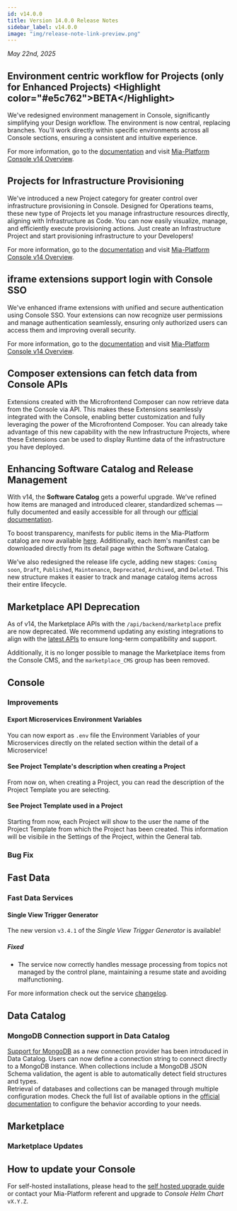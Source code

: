 ```yaml
---
id: v14.0.0
title: Version 14.0.0 Release Notes
sidebar_label: v14.0.0
image: "img/release-note-link-preview.png"
---
```


_May 22nd, 2025_

## Environment centric workflow for Projects (only for Enhanced Projects) &lt;Highlight color="#e5c762">BETA&lt;/Highlight>

We've redesigned environment management in Console, significantly simplifying your Design workflow. The environment is now central, replacing branches. You'll work directly within specific environments across all Console sections, ensuring a consistent and intuitive experience.

For more information, go to the [documentation](/) and visit [Mia-Platform Console v14 Overview](/).

## Projects for Infrastructure Provisioning

We've introduced a new Project category for greater control over infrastructure provisioning in Console. Designed for Operations teams, these new type of Projects let you manage infrastructure resources directly, aligning with Infrastructure as Code. You can now easily visualize, manage, and efficiently execute provisioning actions.
Just create an Infrastructure Project and start provisioning infrastructure to your Developers!

For more information, go to the [documentation](/) and visit [Mia-Platform Console v14 Overview](/).

## iframe extensions support login with Console SSO

We've enhanced iframe extensions with unified and secure authentication using Console SSO. Your extensions can now recognize user permissions and manage authentication seamlessly, ensuring only authorized users can access them and improving overall security.

For more information, go to the [documentation](/) and visit [Mia-Platform Console v14 Overview](/).

## Composer extensions can fetch data from Console APIs

Extensions created with the Microfrontend Composer can now retrieve data from the Console via API.
This makes these Extensions seamlessly integrated with the Console, enabling better customization and fully leveraging the power of the Microfrontend Composer.
You can already take advantage of this new capability with the new Infrastructure Projects, where these Extensions can be used to display Runtime data of the infrastructure you have deployed.

## Enhancing Software Catalog and Release Management

With v14, the **Software Catalog** gets a powerful upgrade. We’ve refined how items are managed and introduced clearer, standardized schemas — fully documented and easily accessible for all through our [official documentation](...).

To boost transparency, manifests for public items in the Mia-Platform catalog are now available [here](https://github.com/mia-platform-marketplace/public-catalog).
Additionally, each item's manifest can be downloaded directly from its detail page within the Software Catalog.

We’ve also redesigned the release life cycle, adding new stages: `Coming soon`, `Draft`, `Published`, `Maintenance`, `Deprecated`, `Archived`, and `Deleted`. This new structure makes it easier to track and manage catalog items across their entire lifecycle.

## Marketplace API Deprecation

As of v14, the Marketplace APIs with the `/api/backend/marketplace` prefix are now deprecated.
We recommend updating any existing integrations to align with the [latest APIs](/) to ensure long-term compatibility and support.

Additionally, it is no longer possible to manage the Marketplace items from the Console CMS, and the `marketplace_CMS` group has been removed.

## Console

### Improvements

#### Export Microservices Environment Variables

You can now export as `.env` file the Environment Variables of your Microservices directly on the related section within the detail of a Microservice!

#### See Project Template's description when creating a Project

From now on, when creating a Project, you can read the description of the Project Template you are selecting.

#### See Project Template used in a Project

Starting from now, each Project will show to the user the name of the Project Template from which the Project has been created. This information will be visibile in the Settings of the Project, within the General tab.

### Bug Fix

## Fast Data

### Fast Data Services

#### Single View Trigger Generator

The new version `v3.4.1` of the _Single View Trigger Generator_ is available!

##### Fixed

- The service now correctly handles message processing from topics not managed by the control plane, maintaining a resume state and avoiding malfunctioning.

For more information check out the service [changelog](/runtime_suite/single-view-trigger-generator/changelog.md).

## Data Catalog

### MongoDB Connection support in Data Catalog

[Support for MongoDB](/data_catalog/frontend/data_catalog_connections.mdx#mongodb) as a new connection provider has been introduced in Data Catalog. Users can now define a connection string to connect directly to a MongoDB instance. When collections include a MongoDB JSON Schema validation, the agent is able to automatically detect field structures and types.  
Retrieval of databases and collections can be managed through multiple configuration modes. Check the full list of available options in the [official documentation](/data_catalog/frontend/data_catalog_connections.mdx#mongodb-databases-settings) to configure the behavior according to your needs.

## Marketplace

### Marketplace Updates

## How to update your Console

For self-hosted installations, please head to the [self hosted upgrade guide](/infrastructure/self-hosted/installation-chart/100_how-to-upgrade.md) or contact your Mia-Platform referent and upgrade to _Console Helm Chart_ `vX.Y.Z`.
